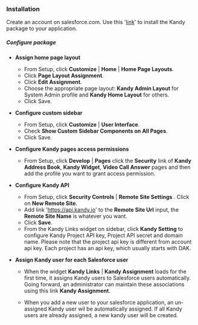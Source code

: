 ### Installation

Create an account on salesforce.com. Use this '[link]' to install the Kandy package to your application.

##### Configure package

- **Assign home page layout**
  - From Setup, click __Customize__ | __Home__ | __Home Page Layouts__.
  - Click __Page Layout Assignment__.
  - Click __Edit Assignment__.
  - Choose the appropriate page layout: __Kandy Admin Layout__ for System Admin profile and __Kandy Home Layout__ for others.
  - Click Save.

- **Configure custom sidebar**
  - From Setup, click __Customize__ | __User Interface__.
  - Check __Show Custom Sidebar Components on All Pages__.
  - Click Save.

- **Configure Kandy pages access permissions**

  - From Setup, click __Develop__ | __Pages__ click the __Security__ link of __Kandy Address Book__, __Kandy Widget__, __Video      Call Answer__ pages and then add the profile you want to grant access permission. 

- **Configure Kandy API**

  - From Setup, click __Security Controls__ | __Remote Site Settings__ . Click on __New Remote Site__. 
  - Add link 'https://api.kandy.io' to the __Remote Site Url__ input, the __Remote Site Name__ is whatever you want. 
  - Click __Save__. 
  - From the Kandy Links widget on sidebar, click __Kandy Setting__ to configure Kandy Project API key, Project API secret and domain name. Please note that the project api key is different from account api key. Each project has an api key, which usually starts with DAK.

- **Assign Kandy user for each Salesforce user**

  - When the widget __Kandy Links__ | __Kandy Assignment__ loads for the first time, it assigns Kandy users to Salesforce users automatically. Going forward, an administrator can maintain these associations using this link __Kandy Assignment__.

  - When you add a new user to your salesforce application, an un-assigned Kandy user wil be automatically assigned. If all Kandy users are already assigned, a new kandy user will be created.

[link]: <https://login.salesforce.com/packaging/installPackage.apexp?p0=04t28000000MeJH>
